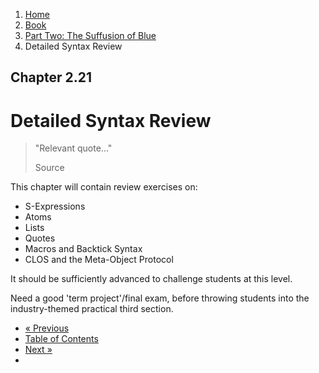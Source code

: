 <ol class="breadcrumb">
  <li><a href="/">Home</a></li>
  <li><a href="/book/">Book</a></li>
  <li><a href="/book/2-0-0-overview/">Part Two: The Suffusion of Blue</a></li>
  <li class="active">Detailed Syntax Review</li>
</ol>

## Chapter 2.21

# Detailed Syntax Review

> "Relevant quote..."
> <footer>Source</footer>

This chapter will contain review exercises on:

* S-Expressions
* Atoms
* Lists
* Quotes
* Macros and Backtick Syntax
* CLOS and the Meta-Object Protocol

It should be sufficiently advanced to challenge students at this level.

Need a good 'term project'/final exam, before throwing students into the industry-themed practical third section.

<ul class="pager">
  <li class="previous"><a href="/book/2-20-0-packaging-libs/">&laquo; Previous</a></li>
  <li><a href="/book/">Table of Contents</a></li>
  <li class="next"><a href="/book/3-0-0-overview/">Next &raquo;</a><li>
</ul>
